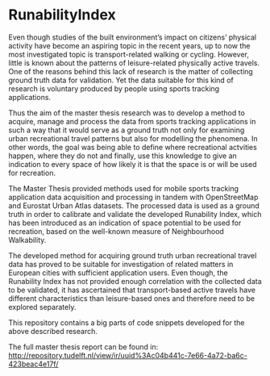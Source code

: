 # RunabilityIndex

Even though studies of the built environment’s impact on citizens’ physical activity have become an
aspiring topic in the recent years, up to now the most investigated topic is transport-related walking or
cycling. However, little is known about the patterns of leisure-related physically active travels. One of the
reasons behind this lack of research is the matter of collecting ground truth data for validation. Yet the
data suitable for this kind of research is voluntary produced by people using sports tracking applications.

Thus the aim of the master thesis research was to develop a method to acquire, manage and process the data from sports
tracking applications in such a way that it would serve as a ground truth not only for examining urban
recreational travel patterns but also for modelling the phenomena. In other words, the goal was being able
to define where recreational actvities happen, where they do not and finally, use this knowledge to give
an indication to every space of how likely it is that the space is or will be used for recreation.

The Master Thesis provided methods used for mobile sports tracking application data acquisition
and processing in tandem with OpenStreetMap and Eurostat Urban Atlas datasets. The processed data is
used as a ground truth in order to calibrate and validate the developed Runability Index, which has been
introduced as an indication of space potential to be used for recreation, based on the well-known measure
of Neighbourhood Walkability.

The developed method for acquiring ground truth urban recreational travel data has proved to be suitable
for investigation of related matters in European cities with sufficient application users. Even though, the
Runability Index has not provided enough correlation with the collected data to be validated, it has
ascertained that transport-based active travels have different characteristics than leisure-based ones and
therefore need to be explored separately.

This repository contains a big parts of code snippets developed for the above described research.

The full master thesis report can be found in:
http://repository.tudelft.nl/view/ir/uuid%3Ac04b441c-7e66-4a72-ba6c-423beac4e17f/
